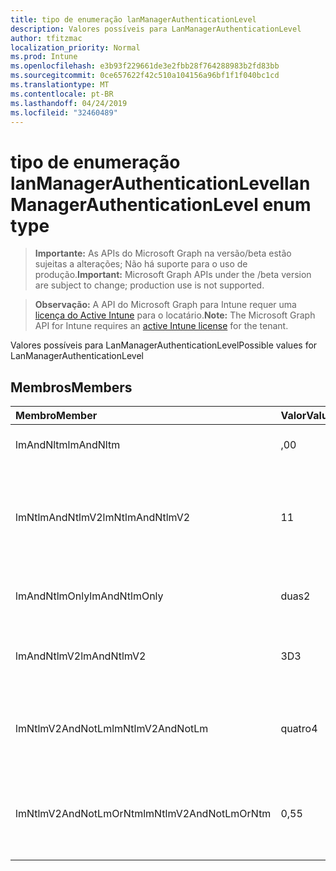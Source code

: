 ```yaml
---
title: tipo de enumeração lanManagerAuthenticationLevel
description: Valores possíveis para LanManagerAuthenticationLevel
author: tfitzmac
localization_priority: Normal
ms.prod: Intune
ms.openlocfilehash: e3b93f229661de3e2fbb28f764288983b2fd83bb
ms.sourcegitcommit: 0ce657622f42c510a104156a96bf1f1f040bc1cd
ms.translationtype: MT
ms.contentlocale: pt-BR
ms.lasthandoff: 04/24/2019
ms.locfileid: "32460489"
---
```

# <a name="lanmanagerauthenticationlevel-enum-type"></a><span data-ttu-id="5cfa4-103">tipo de enumeração lanManagerAuthenticationLevel</span><span class="sxs-lookup"><span data-stu-id="5cfa4-103">lanManagerAuthenticationLevel enum type</span></span>

> <span data-ttu-id="5cfa4-104">**Importante:** As APIs do Microsoft Graph na versão/beta estão sujeitas a alterações; Não há suporte para o uso de produção.</span><span class="sxs-lookup"><span data-stu-id="5cfa4-104">**Important:** Microsoft Graph APIs under the /beta version are subject to change; production use is not supported.</span></span>

> <span data-ttu-id="5cfa4-105">**Observação:** A API do Microsoft Graph para Intune requer uma [licença do Active Intune](https://go.microsoft.com/fwlink/?linkid=839381) para o locatário.</span><span class="sxs-lookup"><span data-stu-id="5cfa4-105">**Note:** The Microsoft Graph API for Intune requires an [active Intune license](https://go.microsoft.com/fwlink/?linkid=839381) for the tenant.</span></span>

<span data-ttu-id="5cfa4-106">Valores possíveis para LanManagerAuthenticationLevel</span><span class="sxs-lookup"><span data-stu-id="5cfa4-106">Possible values for LanManagerAuthenticationLevel</span></span>

## <a name="members"></a><span data-ttu-id="5cfa4-107">Membros</span><span class="sxs-lookup"><span data-stu-id="5cfa4-107">Members</span></span>
|<span data-ttu-id="5cfa4-108">Membro</span><span class="sxs-lookup"><span data-stu-id="5cfa4-108">Member</span></span>|<span data-ttu-id="5cfa4-109">Valor</span><span class="sxs-lookup"><span data-stu-id="5cfa4-109">Value</span></span>|<span data-ttu-id="5cfa4-110">Descrição</span><span class="sxs-lookup"><span data-stu-id="5cfa4-110">Description</span></span>|
|:---|:---|:---|
|<span data-ttu-id="5cfa4-111">lmAndNltm</span><span class="sxs-lookup"><span data-stu-id="5cfa4-111">lmAndNltm</span></span>|<span data-ttu-id="5cfa4-112">,0</span><span class="sxs-lookup"><span data-stu-id="5cfa4-112">0</span></span>|<span data-ttu-id="5cfa4-113">Enviar respostas LM & NTLM</span><span class="sxs-lookup"><span data-stu-id="5cfa4-113">Send LM & NTLM responses</span></span>|
|<span data-ttu-id="5cfa4-114">lmNtlmAndNtlmV2</span><span class="sxs-lookup"><span data-stu-id="5cfa4-114">lmNtlmAndNtlmV2</span></span>|<span data-ttu-id="5cfa4-115">1</span><span class="sxs-lookup"><span data-stu-id="5cfa4-115">1</span></span>|<span data-ttu-id="5cfa4-116">Send LM & NTLM-use a segurança da sessão NTLMv2, se estiver negociada</span><span class="sxs-lookup"><span data-stu-id="5cfa4-116">Send LM & NTLM-use NTLMv2 session security if negotiated</span></span>|
|<span data-ttu-id="5cfa4-117">lmAndNtlmOnly</span><span class="sxs-lookup"><span data-stu-id="5cfa4-117">lmAndNtlmOnly</span></span>|<span data-ttu-id="5cfa4-118">duas</span><span class="sxs-lookup"><span data-stu-id="5cfa4-118">2</span></span>|<span data-ttu-id="5cfa4-119">Enviar somente respostas LM & NTLM</span><span class="sxs-lookup"><span data-stu-id="5cfa4-119">Send LM & NTLM responses only</span></span>|
|<span data-ttu-id="5cfa4-120">lmAndNtlmV2</span><span class="sxs-lookup"><span data-stu-id="5cfa4-120">lmAndNtlmV2</span></span>|<span data-ttu-id="5cfa4-121">3D</span><span class="sxs-lookup"><span data-stu-id="5cfa4-121">3</span></span>|<span data-ttu-id="5cfa4-122">Enviar somente respostas LM & NTLMv2</span><span class="sxs-lookup"><span data-stu-id="5cfa4-122">Send LM & NTLMv2 responses only</span></span>|
|<span data-ttu-id="5cfa4-123">lmNtlmV2AndNotLm</span><span class="sxs-lookup"><span data-stu-id="5cfa4-123">lmNtlmV2AndNotLm</span></span>|<span data-ttu-id="5cfa4-124">quatro</span><span class="sxs-lookup"><span data-stu-id="5cfa4-124">4</span></span>|<span data-ttu-id="5cfa4-125">Enviar somente respostas LM & NTLMv2.</span><span class="sxs-lookup"><span data-stu-id="5cfa4-125">Send LM & NTLMv2 responses only.</span></span> <span data-ttu-id="5cfa4-126">Recusar LM</span><span class="sxs-lookup"><span data-stu-id="5cfa4-126">Refuse LM</span></span>|
|<span data-ttu-id="5cfa4-127">lmNtlmV2AndNotLmOrNtm</span><span class="sxs-lookup"><span data-stu-id="5cfa4-127">lmNtlmV2AndNotLmOrNtm</span></span>|<span data-ttu-id="5cfa4-128">0,5</span><span class="sxs-lookup"><span data-stu-id="5cfa4-128">5</span></span>|<span data-ttu-id="5cfa4-129">Enviar somente respostas LM & NTLMv2.</span><span class="sxs-lookup"><span data-stu-id="5cfa4-129">Send LM & NTLMv2 responses only.</span></span> <span data-ttu-id="5cfa4-130">Recusar LM & NTLM</span><span class="sxs-lookup"><span data-stu-id="5cfa4-130">Refuse LM & NTLM</span></span>|





